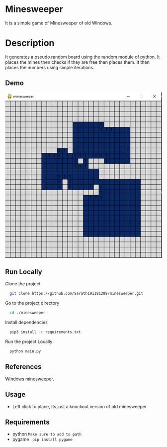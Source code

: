 # Minesweeper

It is a simple game of Minesweeper of old Windows.

# Description

It generates a pseudo random board using the random module of python. It places the mines then checks if they are free then places them. It then places the numbers using simple iterations.

## Demo

![Image](https://github.com/Sarath191181208/minesweeper/blob/master/images/Screenshot.png?raw=True)

## Run Locally

Clone the project

```bash
  git clone https://github.com/Sarath191181208/minesweeper.git
```

Go to the project directory

```bash
  cd ./minesweeper
```

Install dependencies

```bash
  pip3 install -r requirements.txt
```

Run the project Locally

```bash
  python main.py
```

## References

Windows minesweeper.

## Usage

- Left click to place, Its just a knockout version of old minesweeper

## Requirements

- python `Make sure to add to path`
- pygame ` pip install pygame`
